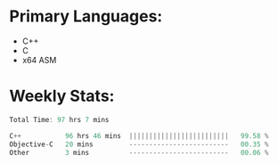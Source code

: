 # Primary Languages:
- C++
- C
- x64 ASM

# Weekly Stats:
<!--START_SECTION:waka-->

```C++
Total Time: 97 hrs 7 mins

C++           96 hrs 46 mins  |||||||||||||||||||||||||   99.58 %
Objective-C   20 mins         -------------------------   00.35 %
Other         3 mins          -------------------------   00.06 %
```

<!--END_SECTION:waka-->


